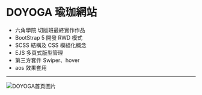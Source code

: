 <h1>DOYOGA 瑜珈網站</h1>

* 六角學院 切版班最終實作作品
* BootStrap 5 開發 RWD 模式
* SCSS 結構及 CSS 模組化概念
* EJS 多頁式版型管理
* 第三方套件 Swiper、hover
* aos 效果套用

***

![DOYOGA首頁圖片](https://upload.cc/i1/2021/09/30/x9cSbF.png)

